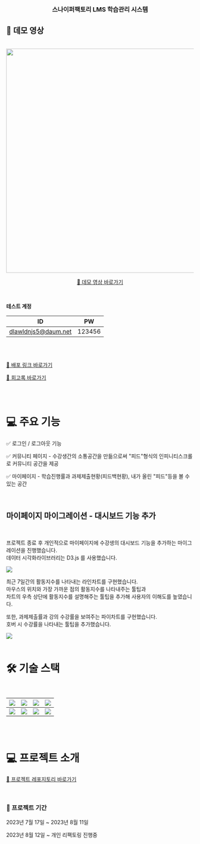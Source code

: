 <div align="center">
  <h3>스나이퍼팩토리 LMS 학습관리 시스템</h3> 
 
</div>

## 🎥 데모 영상

<br/>
<div align="center">
<a href="https://youtu.be/KP_MlgK8mEE" target="_blank">
  <img src="https://github.com/energy1-914/LMS-Edumanage-System/assets/108319907/03356551-39ed-4682-90a6-d8bca1f4b7ce" width="600">
 
 <br/>

<a href="https://youtu.be/KP_MlgK8mEE">🚀 데모 영상 바로가기</a>
</a>

</div>

<br/>

**테스트 계정**

| ID                  | PW     |
| ------------------- | ------ |
| dlawldnjs5@daum.net | 123456 |

<br/>
<br/>

[🚀 배포 링크 바로가기](https://lms-edumanagement-system.vercel.app/)

[🚀 회고록 바로가기](https://www.notion.so/LMS-401f6a1172a046e596963a792dccabf3)

<br/>
<br/>

# 💻 주요 기능


✅ 로그인 / 로그아웃 기능

✅ 커뮤니티 페이지 - 수강생간의 소통공간을 만듦으로써 "피드"형식의 인피니티스크롤 로 커뮤니티 공간을 제공

✅ 마이페이지 - 학습진행률과 과제제출현황(피드백현황), 내가 올린 "피드"등을 볼 수 있는 공간

<br/>

## 마이페이지 마이그레이션 - 대시보드 기능 추가

<br/>


프로젝트 종료 후 개인적으로 마이페이지에 수강생의 대시보드 기능을 추가하는 마이그레이션을 진행했습니다.
<br/>
데이터 시각화라이브러리는 D3.js 를 사용했습니다.
<br/>

<img src="https://github.com/energy1-914/LMS-Edumanage-System/assets/108319907/c30c7fd5-771b-4074-b65d-f3d2cb33eaad" />

<br/>

최근 7일간의 활동지수를 나타내는 라인차트를 구현했습니다.
<br/>
마우스의 위치와 가장 가까운 점의 활동지수를 나타내주는 툴팁과
<br/>
차트의 우측 상단에 활동지수를 설명해주는 툴팁을 추가해 사용자의 이해도를 높였습니다.
<br/>

또한, 과제제출률과 강의 수강률을 보여주는 파이차트를 구현했습니다.
<br/>
호버 시 수강률을 나타내는 툴팁을 추가했습니다.

<img src="https://github.com/energy1-914/LMS-Edumanage-System/assets/108319907/043d04c9-9bbc-42ad-af0d-5dcb6290bc89" />


<br/>
<br/>


# 🛠️ 기술 스택

<br/>

<div align="middle">
  
|<img src="https://img.shields.io/badge/Next.js-000000?style=flat-square&logo=Next.js&logoColor=white"/>|<img src="https://img.shields.io/badge/TypeScript-3178C6?style=for-the-badge&logo=typescript&logoColor=white"/>|<img src="https://img.shields.io/badge/react-hook-form"/>|<img src="https://img.shields.io/badge/ReactQuery-FF4154?style=for-the-badge&logo=reactquery&logoColor=white"/>|
|:-:|:-:|:-:|:-:|
|<img src="https://img.shields.io/badge/redux-toolkit"/>|<img src="https://img.shields.io/badge/Tailwind CSS-06B6D4?style=flat-square&logo=Tailwind CSS&logoColor=white"/>|<img src="https://img.shields.io/badge/Vercel-000000?style=flat-square&logo=Vercel&logoColor=white"/>|<img src="https://img.shields.io/badge/Firebase-FFCA28?style=flat-square&logo=firebase&logoColor=black"/>|
</div>
<br/>
<br/>

# 💻 프로젝트 소개

[🚀 프로젝트 레포지토리 바로가기](https://github.com/sniperfactory-official/sfac-lms-team-a)

<br/>

### 📆 프로젝트 기간

2023년 7월 17일 ~ 2023년 8월 11일
<br/>

2023년 8월 12일 ~ 개인 리팩토링 진행중

<br/>
<br/>

<br/>
<br/>
